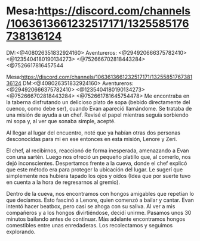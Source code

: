 # Mesa:https://discord.com/channels/1063613661232517171/1325585176738136124
DM:<@408026351832924160>
Aventureros: <@294920666375782410>  <@1235404180190134273>  <@752666702818443284>  <@7526617816457544

Mesa:https://discord.com/channels/1063613661232517171/1325585176738136124
DM:<@408026351832924160>
Aventureros: <@294920666375782410>  <@1235404180190134273>  <@752666702818443284>  <@752661781645754478> 
Me encontraba en la taberna disfrutando un delicioso plato de sopa (bebido directamente del cuenco, como debe ser), cuando Evan apareció llamándome. Se trataba de una misión de ayuda a un chef. Revisé el papel mientras seguía sorbiendo mi sopa y, al ver que sonaba simple, acepté.

Al llegar al lugar del encuentro, noté que ya habían otras dos personas desconocidas para mi en ese entonces en esta misión, Lenore y Zeri.

El chef, al recibirnos, reaccionó de forma inesperada, amenazando a Evan con una sartén. Luego nos ofreció un pequeño platillo que, al comerlo, nos dejó inconscientes. Despertamos frente a la cueva, donde el chef explicó que este método era para proteger la ubicación del lugar. Le sugerí que simplemente nos hubiera tapado los ojos y oídos (Idea que por suerte tuvo en cuenta a la hora de regresarnos al gremio).

Dentro de la cueva, nos encontramos con hongos amigables que repetían lo que decíamos. Esto fascinó a Lenore, quien comenzó a bailar y cantar. Evan intentó hacer beatbox, pero casi se ahoga con su saliva. Al ver a mis compañeros y a los hongos divirtiéndose, decidí unirme. Pasamos unos 30 minutos bailando antes de continuar.
Más adelante encontramos hongos comestibles entre unas enredaderas. Los recolectamos y seguimos explorando.

